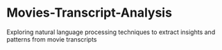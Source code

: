 # Movies-Transcript-Analysis
Exploring natural language processing techniques to extract insights and patterns from movie transcripts
